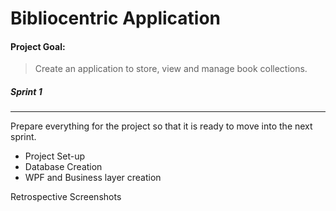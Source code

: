 # Bibliocentric Application
#### Project Goal:

> Create an application to store, view and manage book collections.

##### Sprint 1
----------------
Prepare everything for the project so that it is ready to move into the next sprint.

- Project Set-up
- Database Creation
- WPF and Business layer creation

Retrospective
Screenshots


